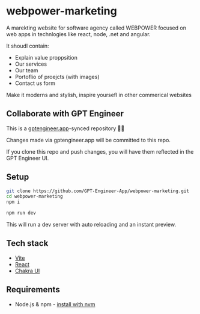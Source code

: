 # webpower-marketing

A marekting website for software agency called WEBPOWER focused on web apps in technlogies like react, node, .net and angular. 

It shoudl contain: 
- Explain value proppsition
- Our services
- Our team
- Portoflio of proejcts (with images)
- Contact us form


Make it moderns and stylish, inspire yoursefl in other commerical websites

## Collaborate with GPT Engineer

This is a [gptengineer.app](https://gptengineer.app)-synced repository 🌟🤖

Changes made via gptengineer.app will be committed to this repo.

If you clone this repo and push changes, you will have them reflected in the GPT Engineer UI.

## Setup

```sh
git clone https://github.com/GPT-Engineer-App/webpower-marketing.git
cd webpower-marketing
npm i
```

```sh
npm run dev
```

This will run a dev server with auto reloading and an instant preview.

## Tech stack

- [Vite](https://vitejs.dev/)
- [React](https://react.dev/)
- [Chakra UI](https://chakra-ui.com/)

## Requirements

- Node.js & npm - [install with nvm](https://github.com/nvm-sh/nvm#installing-and-updating)

